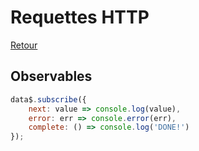 # Requettes HTTP

[Retour](../readme.md)

## Observables

```javascript
data$.subscribe({
    next: value => console.log(value),
    error: err => console.error(err),
    complete: () => console.log('DONE!')
});
```